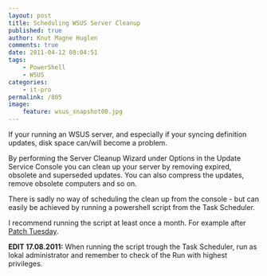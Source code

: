 ```yaml
---
layout: post
title: Scheduling WSUS Server Cleanup
published: true
author: Knut Magne Huglen
comments: true
date: 2011-04-12 08:04:51
tags:
    - PowerShell
    - WSUS
categories:
    - it-pro
permalink: /805
image:
    feature: wsus_snapshot00.jpg
---
```

If your running an WSUS server, and especially if your syncing definition updates, disk space can/will become a problem.

By performing the Server Cleanup Wizard under Options in the Update Service Console you can clean up your server by removing expired, obsolete and superseded updates. You can also compress the updates, remove obsolete computers and so on.

There is sadly no way of scheduling the clean up from the console - but can easily be achieved by running a powershell script from the Task Scheduler.

I recommend running the script at least once a month. For example after [Patch Tuesday][1].

**EDIT 17.08.2011:** When running the script trough the Task Scheduler, run as lokal administrator and remember to check of the Run with highest privileges.

<script src="https://gist.github.com/kmhuglen/676af11e5ffb3d559c6ad0f1cb2674f5.js"></script>

 [1]: http://en.wikipedia.org/wiki/Patch_Tuesday